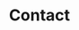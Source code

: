 ---
title: "Contact"
description : "Contact the split light glass studio"

office:
  title : "Split Light Glass Studio"
  mobile : "Mark (+64) 022 063 2146"
  email : "markryan1956@gmail.com"
  location : "Rotorua, New Zealand"
    
draft: false
---